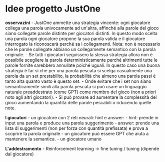 # Idee progetto JustOne

**osservazini**
    - JustOne ammette una strategia vincente: ogni giocatore collega una parola univocamente ad un'altra, affinché alla parole del gioco siano collegate parole distinte per giocatori distinti. In questo modo scelta una parola ogni giocatore propone la sua parola valida e il giocatore interrogato la riconoscerà perché sa i collegamenti. Nota: non è necessario che le parole collegate abbiano un collegamente semantico con la parola originale.
    - Se tutti i giocatori seguissero la stessa strategia allora non è possibile scegliere la parola deterministicamente perché altrimenti tutte le parole fornite sarebbero annullate poiché uguali. In questo caso una buona strategia è far sì che per una parola pescata si scelga casualmente una parola da un set prestabilito, la probabilità che almeno una parola passi è tanto alta quanto vasto è questo set.
    - Onde evitare che i set non siano semanticamente simili alla parola pescata si può usare un linguaggio naturale preaddestrato (come GPT) come membro del gioco (non a priori noto agli altri giocatori).
    - Si può provare ad aumentare la complessità del gioco aumentando la quantità delle parole pescabili o riducendo quelle note.

**I giocatori**
    - un giocatore con 2 reti neurali: hint e answer:
        - hint: prende in input una parola e produce una parola suggerimento
        - answer: prende una lista di suggerimenti (non per forza con quantità prefissata) e prova a scoprire la parola originale
    - un giocatore può essere GPT che aiuta a mantenere la semantica.
    - un giocatore umano

**L'addestramento**
    - Reinforcement learning -> fine tuning / tuning (dipende dal giocatore)
